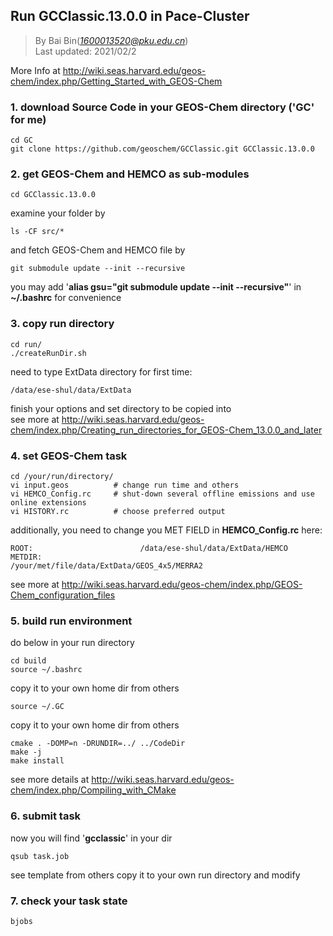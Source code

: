## Run GCClassic.13.0.0 in Pace-Cluster
> By Bai Bin(*1600013520@pku.edu.cn*)\
> Last updated: 2021/02/2

More Info at http://wiki.seas.harvard.edu/geos-chem/index.php/Getting_Started_with_GEOS-Chem

### 1. download Source Code in your GEOS-Chem directory ('GC' for me)
```
cd GC
git clone https://github.com/geoschem/GCClassic.git GCClassic.13.0.0
```
### 2. get GEOS-Chem and HEMCO as sub-modules
```
cd GCClassic.13.0.0
```
examine your folder by
```
ls -CF src/*
```
and fetch GEOS-Chem and HEMCO file by
```
git submodule update --init --recursive
```
you may add '**alias gsu="git submodule update --init --recursive"**' in **~/.bashrc** for convenience
### 3. copy run directory
```
cd run/
./createRunDir.sh
```
need to type ExtData directory for first time:
```
/data/ese-shul/data/ExtData
```
finish your options and set directory to be copied into\
see more at http://wiki.seas.harvard.edu/geos-chem/index.php/Creating_run_directories_for_GEOS-Chem_13.0.0_and_later

### 4. set GEOS-Chem task
```
cd /your/run/directory/
vi input.geos          # change run time and others
vi HEMCO_Config.rc     # shut-down several offline emissions and use online extensions
vi HISTORY.rc          # choose preferred output
```
additionally, you need to change you MET FIELD in **HEMCO_Config.rc** here:
```
ROOT:                        /data/ese-shul/data/ExtData/HEMCO
METDIR:                      /your/met/file/data/ExtData/GEOS_4x5/MERRA2
```
see more at http://wiki.seas.harvard.edu/geos-chem/index.php/GEOS-Chem_configuration_files
### 5. build run environment
do below in your run directory
```
cd build
source ~/.bashrc 
```
copy it to your own home dir from others
```
source ~/.GC 
```
copy it to your own home dir from others
```
cmake . -DOMP=n -DRUNDIR=../ ../CodeDir
make -j
make install
```
see more details at http://wiki.seas.harvard.edu/geos-chem/index.php/Compiling_with_CMake

### 6. submit task
now you will find '**gcclassic**' in your dir
```
qsub task.job
```
see template from others
copy it to your own run directory and modify
### 7. check your task state
```
bjobs
```
